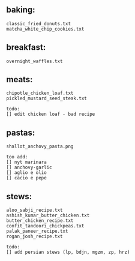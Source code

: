 ## baking:
	classic_fried_donuts.txt
	matcha_white_chip_cookies.txt

## breakfast:
	overnight_waffles.txt

## meats:
	chipotle_chicken_loaf.txt
	pickled_mustard_seed_steak.txt

	todo:
	[] edit chicken loaf - bad recipe

## pastas:
	shallot_anchovy_pasta.png

	too add:
	[] nyt marinara
	[] anchovy-garlic
	[] aglio e olio
	[] cacio e pepe

## stews:
	aloo_sabji_recipe.txt
	ashish_kumar_butter_chicken.txt
	butter_chicken_recipe.txt
	confit_tandoori_chickpeas.txt
	palak_paneer_recipe.txt
	rogan_josh_recipe.txt

	todo:
	[] add persian stews (lp, bdjn, mgzm, zp, hrz)

